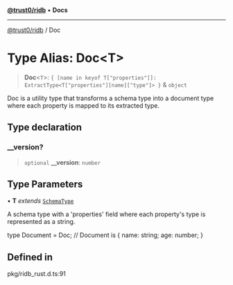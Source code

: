 [**@trust0/ridb**](../README.md) • **Docs**

***

[@trust0/ridb](../README.md) / Doc

# Type Alias: Doc\<T\>

> **Doc**\<`T`\>: `{ [name in keyof T["properties"]]: ExtractType<T["properties"][name]["type"]> }` & `object`

Doc is a utility type that transforms a schema type into a document type where each property is mapped to its extracted type.

## Type declaration

### \_\_version?

> `optional` **\_\_version**: `number`

## Type Parameters

• **T** *extends* [`SchemaType`](SchemaType.md)

A schema type with a 'properties' field where each property's type is represented as a string.

type Document = Doc<Schema>; // Document is { name: string; age: number; }

## Defined in

pkg/ridb\_rust.d.ts:91

